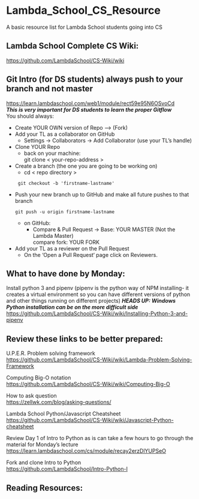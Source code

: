 # Lambda_School_CS_Resource
A basic resource list for Lambda School students going into CS

## Lambda School Complete CS Wiki:
https://github.com/LambdaSchool/CS-Wiki/wiki

## Git Intro (for DS students) always push to your branch and not master
https://learn.lambdaschool.com/web1/module/rect59e95N6OSvoCd   
**_This is very important for DS students to learn the proper Gitflow_**  
You should always:  
- Create YOUR OWN version of Repo —> (Fork)   
- Add your TL as a collaborator on GitHub  
  - Settings -> Collaborators -> Add Collaborator (use your TL’s handle)  
- Clone YOUR Repo  
  - back on your machine:  
    git clone < your-repo-address >  
- Create a branch (the one you are going to be working on)   
  - cd < repo directory >
  ```
   git checkout -b 'firstname-lastname'
  ```
- Push your new branch up to GitHub and make all future pushes to that branch  
   ```
   git push -u origin firstname-lastname
   ```
  - on GitHub:
    - Compare & Pull Request -> Base: YOUR MASTER (Not the Lambda Master)      
      compare fork: YOUR FORK
- Add your TL as a reviewer on the Pull Request     
  - On the ‘Open a Pull Request‘ page click on Reviewers. 

## What to have done by Monday:
Install python 3 and pipenv (pipenv is the python way of NPM installing- it creates a virtual environment so you can have different versions of python and other things running on different projects) **_HEADS UP: Windows Python installation can be on the more difficult side_**
https://github.com/LambdaSchool/CS-Wiki/wiki/Installing-Python-3-and-pipenv

## Review these links to be better prepared:
U.P.E.R. Problem solving framework  
https://github.com/LambdaSchool/CS-Wiki/wiki/Lambda-Problem-Solving-Framework

Computing Big-O notation  
https://github.com/LambdaSchool/CS-Wiki/wiki/Computing-Big-O

How to ask question   
https://zellwk.com/blog/asking-questions/

Lambda School Python/Javascript Cheatsheet  
https://github.com/LambdaSchool/CS-Wiki/wiki/Javascript-Python-cheatsheet

Review Day 1 of Intro to Python as is can take a few hours to go through the material for Monday’s lecture   
https://learn.lambdaschool.com/cs/module/recay2erzDlYUPSeO

Fork and clone Intro to Python  
https://github.com/LambdaSchool/Intro-Python-I



## Reading Resources:
